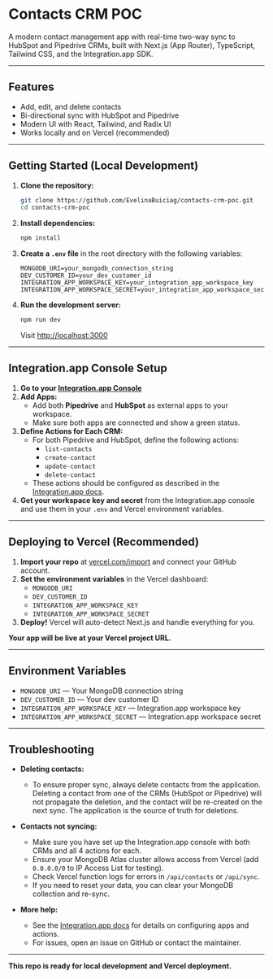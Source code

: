 # Contacts CRM POC

A modern contact management app with real-time two-way sync to HubSpot and Pipedrive CRMs, built with Next.js (App Router), TypeScript, Tailwind CSS, and the Integration.app SDK.

---

## Features
- Add, edit, and delete contacts
- Bi-directional sync with HubSpot and Pipedrive
- Modern UI with React, Tailwind, and Radix UI
- Works locally and on Vercel (recommended)

---

## Getting Started (Local Development)

1. **Clone the repository:**
   ```bash
   git clone https://github.com/EvelinaBuiciag/contacts-crm-poc.git
   cd contacts-crm-poc
   ```
2. **Install dependencies:**
   ```bash
   npm install
   ```
3. **Create a `.env` file** in the root directory with the following variables:
   ```env
   MONGODB_URI=your_mongodb_connection_string
   DEV_CUSTOMER_ID=your_dev_customer_id
   INTEGRATION_APP_WORKSPACE_KEY=your_integration_app_workspace_key
   INTEGRATION_APP_WORKSPACE_SECRET=your_integration_app_workspace_secret
   ```
4. **Run the development server:**
   ```bash
   npm run dev
   ```
   Visit [http://localhost:3000](http://localhost:3000)

---

## Integration.app Console Setup

1. **Go to your [Integration.app Console](https://console.integration.app/)**
2. **Add Apps:**
   - Add both **Pipedrive** and **HubSpot** as external apps to your workspace.
   - Make sure both apps are connected and show a green status.
3. **Define Actions for Each CRM:**
   - For both Pipedrive and HubSpot, define the following actions:
     - `list-contacts`
     - `create-contact`
     - `update-contact`
     - `delete-contact`
   - These actions should be configured as described in the [Integration.app docs](http://console.integration.app/docs).
4. **Get your workspace key and secret** from the Integration.app console and use them in your `.env` and Vercel environment variables.

---

## Deploying to Vercel (Recommended)

1. **Import your repo** at [vercel.com/import](https://vercel.com/import) and connect your GitHub account.
2. **Set the environment variables** in the Vercel dashboard:
   - `MONGODB_URI`
   - `DEV_CUSTOMER_ID`
   - `INTEGRATION_APP_WORKSPACE_KEY`
   - `INTEGRATION_APP_WORKSPACE_SECRET`
3. **Deploy!** Vercel will auto-detect Next.js and handle everything for you.

**Your app will be live at your Vercel project URL.**

---

## Environment Variables
- `MONGODB_URI` — Your MongoDB connection string
- `DEV_CUSTOMER_ID` — Your dev customer ID
- `INTEGRATION_APP_WORKSPACE_KEY` — Integration.app workspace key
- `INTEGRATION_APP_WORKSPACE_SECRET` — Integration.app workspace secret

---

## Troubleshooting

- **Deleting contacts:**
  - To ensure proper sync, always delete contacts from the application. Deleting a contact from one of the CRMs (HubSpot or Pipedrive) will not propagate the deletion, and the contact will be re-created on the next sync. The application is the source of truth for deletions.
- **Contacts not syncing:**
  - Make sure you have set up the Integration.app console with both CRMs and all 4 actions for each.
  - Ensure your MongoDB Atlas cluster allows access from Vercel (add `0.0.0.0/0` to IP Access List for testing).
  - Check Vercel function logs for errors in `/api/contacts` or `/api/sync`.
  - If you need to reset your data, you can clear your MongoDB collection and re-sync.

- **More help:**
  - See the [Integration.app docs](http://console.integration.app/docs) for details on configuring apps and actions.
  - For issues, open an issue on GitHub or contact the maintainer.

---

**This repo is ready for local development and Vercel deployment.**